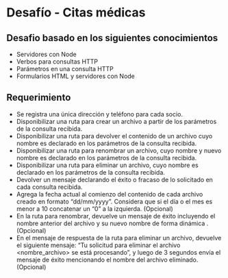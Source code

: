 # Desafío - Citas médicas

## Desafio basado en los siguientes conocimientos
- Servidores con Node
- Verbos para consultas HTTP
- Parámetros en una consulta HTTP
- Formularios HTML y servidores con Node

## Requerimiento
- Se registra una única dirección y teléfono para cada socio.
- Disponibilizar una ruta para crear un archivo a partir de los parámetros de la consulta
recibida.
- Disponibilizar una ruta para devolver el contenido de un archivo cuyo nombre es
declarado en los parámetros de la consulta recibida.
- Disponibilizar una ruta para renombrar un archivo, cuyo nombre y nuevo nombre es
declarado en los parámetros de la consulta recibida.
- Disponibilizar una ruta para eliminar un archivo, cuyo nombre es declarado en los
parámetros de la consulta recibida.
- Devolver un mensaje declarando el éxito o fracaso de lo solicitado en cada consulta
recibida.
- Agrega la fecha actual al comienzo del contenido de cada archivo creado en formato
“dd/mm/yyyy”. Considera que si el día o el mes es menor a 10 concatenar un “0” a la
izquierda. (Opcional)
- En la ruta para renombrar, devuelve un mensaje de éxito incluyendo el nombre
anterior del archivo y su nuevo nombre de forma dinámica . (Opcional)
- En el mensaje de respuesta de la ruta para eliminar un archivo, devuelve el siguiente
mensaje: “Tu solicitud para eliminar el archivo <nombre_archivo> se está
procesando”, y luego de 3 segundos envía el mensaje de éxito mencionando el
nombre del archivo eliminado. (Opcional)